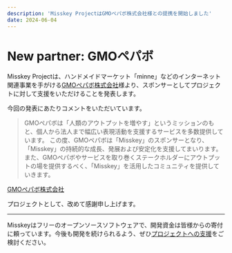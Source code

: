 ```yaml
---
description: 'Misskey ProjectはGMOペパボ株式会社様との提携を開始しました'
date: 2024-06-04
---
```


# New partner: GMOペパボ

Misskey Projectは、ハンドメイドマーケット「minne」などのインターネット関連事業を手がける[GMOペパボ株式会社](https://pepabo.com/)様より、スポンサーとしてプロジェクトに対して支援をいただけることを発表します。

今回の発表にあたりコメントをいただいています。

> GMOペパボは「人類のアウトプットを増やす」というミッションのもと、個人から法人まで幅広い表現活動を支援するサービスを多数提供しています。
> この度、GMOペパボは「Misskey」のスポンサーとなり、「Misskey」の持続的な成長、発展および安定化を支援してまいります。
> また、GMOペパボやサービスを取り巻くステークホルダーにアウトプットの場を提供するべく、「Misskey」を活用したコミュニティを提供していきます。

[GMOペパボ株式会社](https://pepabo.com/)

プロジェクトとして、改めて感謝申し上げます。

---

Misskeyはフリーのオープンソースソフトウェアで、開発資金は皆様からの寄付に頼っています。今後も開発を続けられるよう、ぜひ[プロジェクトへの支援](/docs/donate/)をご検討ください。
